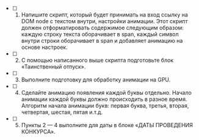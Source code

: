 - [ ] 1. Напишите скрипт, который будет принимать на вход ссылку на DOM node с текстом внутри, настройки анимации. Этот скрипт должен отформатировать содержимое следующим образом: каждую строку текста оборачивает в span, каждый символ внутри строки оборачивает в span и добавляет анимацию на основе настроек.
- [ ] 2. С помощью написанного выше скрипта подготовьте блок «Таинственный отпуск».
- [ ] 3. Выполните подготовку для обработку анимации на GPU.
- [ ] 4. Сделайте анимацию появления каждой буквы отдельно. Начало анимации каждой буквы должно происходить в разное время. Алгоритм начала анимации букв: первая буква, третья, вторая, четвертая, шестая, пятая и.т.д.
- [ ] 5. Пункты 2 — 4 выполните для даты в блоке «ДАТЫ ПРОВЕДЕНИЯ КОНКУРСА».

